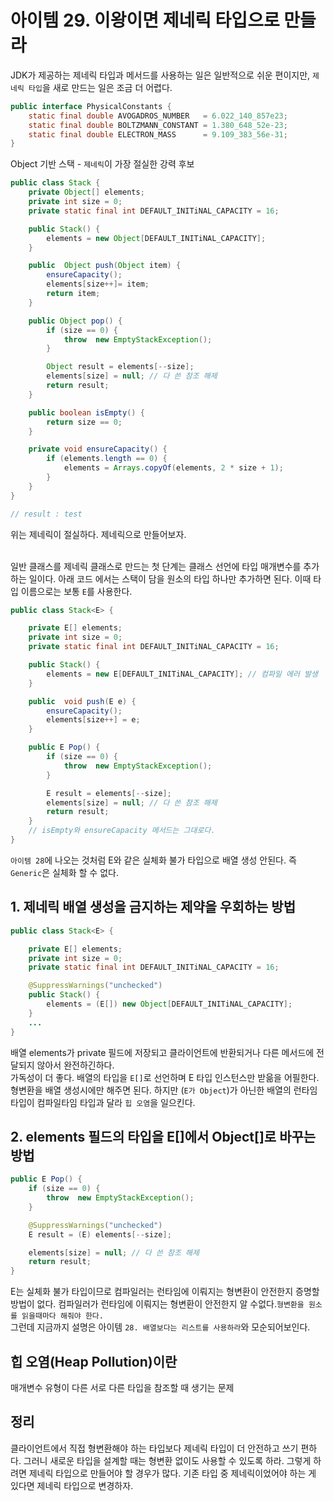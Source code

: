# 아이템 29. 이왕이면 제네릭 타입으로 만들라

JDK가 제공하는 제네릭 타입과 메서드를 사용하는 일은 일반적으로 쉬운 편이지만, `제네릭 타입`을 새로 만드는 일은 조금 더 어렵다.<br>


```java
public interface PhysicalConstants {
	static final double AVOGADROS_NUMBER   = 6.022_140_857e23;
	static final double BOLTZMANN_CONSTANT = 1.380_648_52e-23;
	static final double ELECTRON_MASS      = 9.109_383_56e-31;
}
```
Object 기반 스택 - `제네릭`이 가장 절실한 강력 후보

```java
public class Stack {
    private Object[] elements;
    private int size = 0;
    private static final int DEFAULT_INITiNAL_CAPACITY = 16;

    public Stack() {
        elements = new Object[DEFAULT_INITiNAL_CAPACITY];
    }

    public  Object push(Object item) {
        ensureCapacity();
        elements[size++]= item;
        return item;
    }

    public Object pop() {
        if (size == 0) {
            throw  new EmptyStackException();
        }

        Object result = elements[--size];
        elements[size] = null; // 다 쓴 참조 해제
        return result;
    }

    public boolean isEmpty() {
        return size == 0;
    }

    private void ensureCapacity() {
        if (elements.length == 0) {
            elements = Arrays.copyOf(elements, 2 * size + 1);
        }
    }
}

// result : test
```
위는 제네릭이 절실하다. 제네릭으로 만들어보자.<br><br>


일반 클래스를 제네릭 클래스로 만드는 첫 단계는 클래스 선언에 타입 매개변수를 추가하는 일이다. 아래 코드 에서는 스택이 담을 원소의 타입 하나만 추가하면 된다. 이때 타입 이름으로는 보통 `E`를 사용한다.
```java
public class Stack<E> {

    private E[] elements;
    private int size = 0;
    private static final int DEFAULT_INITiNAL_CAPACITY = 16;

    public Stack() {
        elements = new E[DEFAULT_INITiNAL_CAPACITY]; // 컴파일 에러 발생
    }

    public  void push(E e) {
        ensureCapacity();
        elements[size++] = e;
    }

    public E Pop() {
        if (size == 0) {
            throw  new EmptyStackException();
        }

        E result = elements[--size];
        elements[size] = null; // 다 쓴 참조 해제
        return result;
    }
    // isEmpty와 ensureCapacity 메서드는 그대로다.
}
```
`아이템 28`에 나오는 것처럼 E와 같은 실체화 불가 타입으로 배열 생성 안된다. 즉 `Generic`은 실체화 할 수 없다.

## 1. 제네릭 배열 생성을 금지하는 제약을 우회하는 방법

```java
public class Stack<E> {

    private E[] elements;
    private int size = 0;
    private static final int DEFAULT_INITiNAL_CAPACITY = 16;

    @SuppressWarnings("unchecked")
    public Stack() {
        elements = (E[]) new Object[DEFAULT_INITiNAL_CAPACITY];
    }
    ...
}
```
배열 elements가 private 필드에 저장되고 클라이언트에 반환되거나 다른 메서드에 전달되지 않아서 완전하긴하다.<br>
가독성이 더 좋다. 배열의 타입을 `E[]`로 선언하며 E 타입 인스턴스만 받읆을 어필한다. 형변환을 배열 생성시에만 해주면 된다. 하지만 (`E가 Object`)가 아닌한 배열의 런타임 타입이 컴파일타임 타입과 달라 `힙 오염`을 일으킨다.

## 2. elements 필드의 타입을 E[]에서 Object[]로 바꾸는 방법

```java
public E Pop() {
    if (size == 0) {
        throw  new EmptyStackException();
    }

    @SuppressWarnings("unchecked")
    E result = (E) elements[--size];

    elements[size] = null; // 다 쓴 참조 해제
    return result;
}
```
E는 실체화 불가 타입이므로 컴파일러는 런타임에 이뤄지는 형변환이 안전한지 증명할 방법이 없다. 컴파일러가 런타임에 이뤄지는 형변환이 안전한지 알 수없다.`형변환을 원소를 읽을때마다 해줘야 한다.`<br>
그런데 지금까지 설명은 아이템 `28. 배열보다는 리스트를 사용하라`와 모순되어보인다.

## 힙 오염(Heap Pollution)이란
매개변수 유형이 다른 서로 다른 타입을 참조할 때 생기는 문제


## 정리
클라이언트에서 직접 형변환해야 하는 타입보다 제네릭 타입이 더 안전하고 쓰기 편하다. 그러니 새로운 타입을 설계할 때는 형변환 없이도 사용할 수 있도록 하라. 그렇게 하려면 제네릭 타입으로 만들어야 할 경우가 많다. 기존 타입 중 제네릭이었어야 하는 게 있다면 제네릭 타입으로 변경하자.
